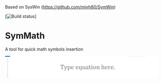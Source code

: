 Based on SysWin (https://github.com/mjvh80/SymWin)

[![Build status](https://ci.appveyor.com/api/projects/status/3hmimce85mr25u83?svg=true)]

# SymMath
A tool for quick math symbols insertion

![screenshot](screencast.gif)
